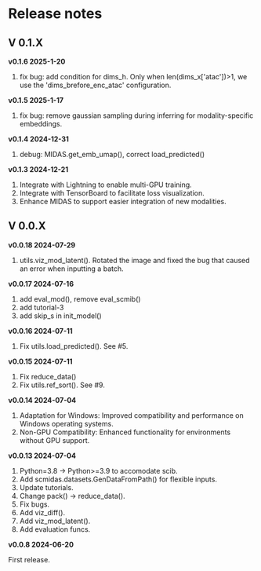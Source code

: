 # Release notes

## V 0.1.X

**v0.1.6 2025-1-20**

1. fix bug: add condition for dims_h. Only when len(dims_x['atac'])>1, we use the 'dims_brefore_enc_atac' configuration.

**v0.1.5 2025-1-17**

1. fix bug: remove gaussian sampling during inferring for modality-specific embeddings.

**v0.1.4 2024-12-31**

1. debug: MIDAS.get_emb_umap(), correct load_predicted()

**v0.1.3 2024-12-21**

1. Integrate with Lightning to enable multi-GPU training.
2. Integrate with TensorBoard to facilitate loss visualization.
3. Enhance MIDAS to support easier integration of new modalities.

## V 0.0.X

**v0.0.18 2024-07-29**

1. utils.viz_mod_latent(). Rotated the image and fixed the bug that caused an error when inputting a batch.

**v0.0.17  2024-07-16**

1. add eval_mod(), remove eval_scmib()
2. add tutorial-3
3. add skip_s in init_model()

**v0.0.16  2024-07-11**

1. Fix utils.load_predicted(). See #5.

**v0.0.15  2024-07-11**

1. Fix reduce_data()
2. Fix utils.ref_sort(). See #9.

**v0.0.14  2024-07-04**

1. Adaptation for Windows: Improved compatibility and performance on Windows operating systems.
2. Non-GPU Compatibility: Enhanced functionality for environments without GPU support.

**v0.0.13  2024-07-04**

1. Python=3.8 -> Python>=3.9 to accomodate scib.
2. Add scmidas.datasets.GenDataFromPath() for flexible inputs.
3. Update tutorials.
4. Change pack() -> reduce_data().
5. Fix bugs.
6. Add viz_diff().
7. Add viz_mod_latent().
8. Add evaluation funcs.

**v0.0.8  2024-06-20**

First release.
